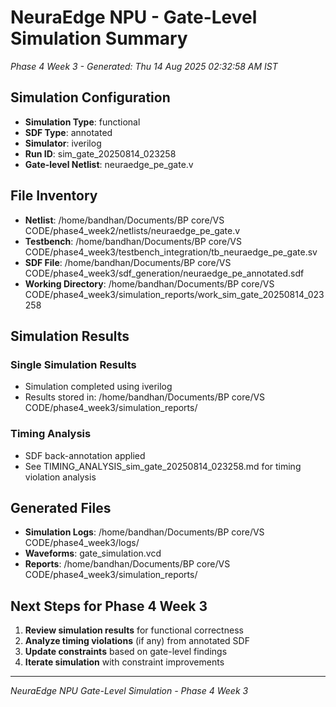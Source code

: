 # NeuraEdge NPU - Gate-Level Simulation Summary
*Phase 4 Week 3 - Generated: Thu 14 Aug 2025 02:32:58 AM IST*

## Simulation Configuration
- **Simulation Type**: functional
- **SDF Type**: annotated
- **Simulator**: iverilog
- **Run ID**: sim_gate_20250814_023258
- **Gate-level Netlist**: neuraedge_pe_gate.v

## File Inventory
- **Netlist**: /home/bandhan/Documents/BP core/VS CODE/phase4_week2/netlists/neuraedge_pe_gate.v
- **Testbench**: /home/bandhan/Documents/BP core/VS CODE/phase4_week3/testbench_integration/tb_neuraedge_pe_gate.sv
- **SDF File**: /home/bandhan/Documents/BP core/VS CODE/phase4_week3/sdf_generation/neuraedge_pe_annotated.sdf
- **Working Directory**: /home/bandhan/Documents/BP core/VS CODE/phase4_week3/simulation_reports/work_sim_gate_20250814_023258

## Simulation Results

### Single Simulation Results
- Simulation completed using iverilog
- Results stored in: /home/bandhan/Documents/BP core/VS CODE/phase4_week3/simulation_reports/

### Timing Analysis
- SDF back-annotation applied
- See TIMING_ANALYSIS_sim_gate_20250814_023258.md for timing violation analysis

## Generated Files
- **Simulation Logs**: /home/bandhan/Documents/BP core/VS CODE/phase4_week3/logs/
- **Waveforms**: gate_simulation.vcd
- **Reports**: /home/bandhan/Documents/BP core/VS CODE/phase4_week3/simulation_reports/

## Next Steps for Phase 4 Week 3
1. **Review simulation results** for functional correctness
2. **Analyze timing violations** (if any) from annotated SDF
3. **Update constraints** based on gate-level findings
4. **Iterate simulation** with constraint improvements

---
*NeuraEdge NPU Gate-Level Simulation - Phase 4 Week 3*
